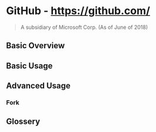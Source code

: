 # GitHub - https://github.com/

> A subsidiary of Microsoft Corp. (As of June of 2018)

## Basic Overview 



## Basic Usage

## Advanced Usage
### Fork


## Glossery

